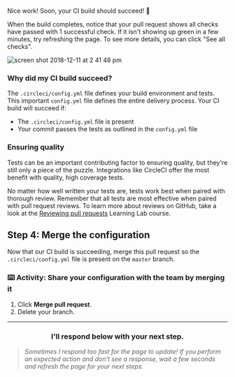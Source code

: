 Nice work! Soon, your CI build should succeed! :tada:

When the build completes, notice that your pull request shows all checks have passed with 1 successful check. If it isn't showing up green in a few minutes, try refreshing the page. To see more details, you can click "See all checks".

![screen shot 2018-12-11 at 2 41 48 pm](https://user-images.githubusercontent.com/6351798/49832098-eec78980-fd52-11e8-9092-fb5fa903b793.png)

### Why did my CI build succeed?

The `.circleci/config.yml` file defines your build environment and tests. This important `config.yml` file defines the entire delivery process. Your CI build will succeed if:
- The `.circleci/config.yml` file is present
- Your commit passes the tests as outlined in the `config.yml` file

### Ensuring quality

Tests can be an important contributing factor to ensuring quality, but they're still only a piece of the puzzle. Integrations like CircleCI offer the most benefit with quality, high coverage tests.

No matter how well written your tests are, tests work best when paired with thorough review. Remember that all tests are most effective when paired with pull request reviews. To learn more about reviews on GitHub, take a look at the [Reviewing pull requests](https://lab.github.com/githubtraining/reviewing-pull-requests) Learning Lab course.

## Step 4: Merge the configuration

Now that our CI build is succeeding, merge this pull request so the `.circleci/config.yml` file is present on the `master` branch.

### :keyboard: Activity: Share your configuration with the team by merging it

1. Click **Merge pull request**.
1. Delete your branch.

<hr>
<h3 align="center">I'll respond below with your next step.</h3>

> _Sometimes I respond too fast for the page to update! If you perform an expected action and don't see a response, wait a few seconds and refresh the page for your next steps._
